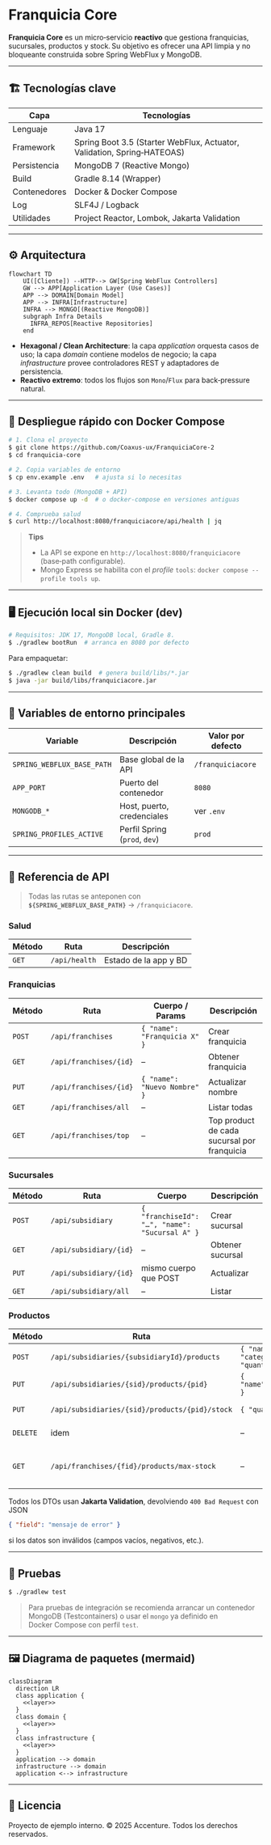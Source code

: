 # Franquicia Core

**Franquicia Core** es un micro‑servicio **reactivo** que gestiona franquicias, sucursales, productos y stock. Su objetivo es ofrecer una API limpia y no bloqueante construida sobre Spring WebFlux y MongoDB.

---

## 🏗️ Tecnologías clave

| Capa         | Tecnologías                                                             |
| ------------ | ----------------------------------------------------------------------- |
| Lenguaje     | Java 17                                                                 |
| Framework    | Spring Boot 3.5 (Starter WebFlux, Actuator, Validation, Spring‑HATEOAS) |
| Persistencia | MongoDB 7 (Reactive Mongo)                                              |
| Build        | Gradle 8.14 (Wrapper)                                                   |
| Contenedores | Docker & Docker Compose                                                 |
| Log          | SLF4J / Logback                                                         |
| Utilidades   | Project Reactor, Lombok, Jakarta Validation                             |

---

## ⚙️ Arquitectura

```mermaid
flowchart TD
    UI([Cliente]) --HTTP--> GW[Spring WebFlux Controllers]
    GW --> APP[Application Layer (Use Cases)]
    APP --> DOMAIN[Domain Model]
    APP --> INFRA[Infrastructure]
    INFRA --> MONGO[(Reactive MongoDB)]
    subgraph Infra Details
      INFRA_REPOS[Reactive Repositories]
    end
```

* **Hexagonal / Clean Architecture**: la capa *application* orquesta casos de uso; la capa *domain* contiene modelos de negocio; la capa *infrastructure* provee controladores REST y adaptadores de persistencia.
* **Reactivo extremo**: todos los flujos son `Mono`/`Flux` para back‑pressure natural.

---

## 🚀 Despliegue rápido con Docker Compose

```bash
# 1. Clona el proyecto
$ git clone https://github.com/Coaxus-ux/FranquiciaCore-2
$ cd franquicia-core

# 2. Copia variables de entorno
$ cp env.example .env   # ajusta si lo necesitas

# 3. Levanta todo (MongoDB + API)
$ docker compose up -d  # o docker-compose en versiones antiguas

# 4. Comprueba salud
$ curl http://localhost:8080/franquiciacore/api/health | jq
```

> **Tips**
>
> * La API se expone en `http://localhost:8080/franquiciacore` (base‑path configurable).
> * Mongo Express se habilita con el *profile* `tools`: `docker compose --profile tools up`.

---

## 🖥️ Ejecución local sin Docker (dev)

```bash
# Requisitos: JDK 17, MongoDB local, Gradle 8.
$ ./gradlew bootRun  # arranca en 8080 por defecto
```

Para empaquetar:

```bash
$ ./gradlew clean build  # genera build/libs/*.jar
$ java -jar build/libs/franquiciacore.jar
```

---

## 📑 Variables de entorno principales

| Variable                   | Descripción                   | Valor por defecto |
| -------------------------- | ----------------------------- | ----------------- |
| `SPRING_WEBFLUX_BASE_PATH` | Base global de la API         | `/franquiciacore` |
| `APP_PORT`                 | Puerto del contenedor         | `8080`            |
| `MONGODB_*`                | Host, puerto, credenciales    | ver `.env`        |
| `SPRING_PROFILES_ACTIVE`   | Perfil Spring (`prod`, `dev`) | `prod`            |

---

## 🔗 Referencia de API

> Todas las rutas se anteponen con **`${SPRING_WEBFLUX_BASE_PATH}`** → `/franquiciacore`.

### Salud

| Método | Ruta          | Descripción           |
| ------ | ------------- | --------------------- |
| `GET`  | `/api/health` | Estado de la app y BD |

### Franquicias

| Método | Ruta                   | Cuerpo / Params              | Descripción                                 |
| ------ | ---------------------- | ---------------------------- | ------------------------------------------- |
| `POST` | `/api/franchises`      | `{ "name": "Franquicia X" }` | Crear franquicia                            |
| `GET`  | `/api/franchises/{id}` | –                            | Obtener franquicia                          |
| `PUT`  | `/api/franchises/{id}` | `{ "name": "Nuevo Nombre" }` | Actualizar nombre                           |
| `GET`  | `/api/franchises/all`  | –                            | Listar todas                                |
| `GET`  | `/api/franchises/top`  | –                            | Top product de cada sucursal por franquicia |

### Sucursales

| Método | Ruta                   | Cuerpo                                         | Descripción      |
| ------ | ---------------------- | ---------------------------------------------- | ---------------- |
| `POST` | `/api/subsidiary`      | `{ "franchiseId": "…", "name": "Sucursal A" }` | Crear sucursal   |
| `GET`  | `/api/subsidiary/{id}` | –                                              | Obtener sucursal |
| `PUT`  | `/api/subsidiary/{id}` | mismo cuerpo que POST                          | Actualizar       |
| `GET`  | `/api/subsidiary/all`  | –                                              | Listar           |

### Productos

| Método   | Ruta                                           | Cuerpo                                                  | Descripción                         |
| -------- | ---------------------------------------------- | ------------------------------------------------------- | ----------------------------------- |
| `POST`   | `/api/subsidiaries/{subsidiaryId}/products`    | `{ "name":"Prod 1", "category":"FOOD", "quantity":10 }` | Crear producto                      |
| `PUT`    | `/api/subsidiaries/{sid}/products/{pid}`       | `{ "name":"Nuevo Nombre" }`                             | Renombrar producto                  |
| `PUT`    | `/api/subsidiaries/{sid}/products/{pid}/stock` | `{ "quantity":5 }`                                      | Cambiar stock                       |
| `DELETE` | idem                                           | –                                                       | Eliminar producto                   |
| `GET`    | `/api/franchises/{fid}/products/max-stock`     | –                                                       | Producto con más stock por sucursal |

Todos los DTOs usan **Jakarta Validation**, devolviendo `400 Bad Request` con JSON

```json
{ "field": "mensaje de error" }
```

si los datos son inválidos (campos vacíos, negativos, etc.).

---

## 🧪 Pruebas

```bash
$ ./gradlew test
```

> Para pruebas de integración se recomienda arrancar un contenedor MongoDB (Testcontainers) o usar el `mongo` ya definido en Docker Compose con perfil `test`.

---

## 🖼️ Diagrama de paquetes (mermaid)

```mermaid
classDiagram
  direction LR
  class application {
    <<layer>>
  }
  class domain {
    <<layer>>
  }
  class infrastructure {
    <<layer>>
  }
  application --> domain
  infrastructure --> domain
  application <--> infrastructure
```

---

## 📜 Licencia

Proyecto de ejemplo interno. © 2025 Accenture. Todos los derechos reservados.

